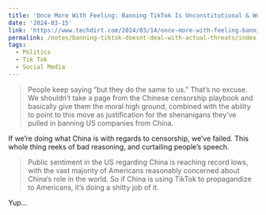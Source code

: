 ```yaml
---
title: 'Once More With Feeling: Banning TikTok Is Unconstitutional & Won’t Do Shit To Deal With Any Actual Threats'
date: '2024-03-15'
link: 'https://www.techdirt.com/2024/03/14/once-more-with-feeling-banning-tiktok-is-unconstitutional-wont-do-shit-to-deal-with-any-actual-threats/'
permalink: /notes/banning-tiktok-doesnt-deal-with-actual-threats/index.html
tags:
  - Politics
  - Tik Tok
  - Social Media
---
```


> People keep saying “but they do the same to us.” That’s no excuse. We shouldn’t take a page from the Chinese censorship playbook and basically give them the moral high ground, combined with the ability to point to this move as justification for the shenanigans they’ve pulled in banning US companies from China.

If we’re doing what China is with regards to censorship, we’ve failed. This whole thing reeks of bad reasoning, and curtailing people’s speech.

> Public sentiment in the US regarding China is reaching record lows, with the vast majority of Americans reasonably concerned about China’s role in the world. So if China is using TikTok to propagandize to Americans, it’s doing a shitty job of it.

Yup...
